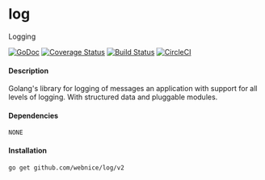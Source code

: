 # log
Logging

[![GoDoc](https://godoc.org/github.com/webnice/log/v2?status.png)](http://godoc.org/github.com/webnice/log/v2)
[![Coverage Status](https://coveralls.io/repos/github/webnice/log/badge.svg?branch=v2)](https://coveralls.io/github/webnice/log?branch=v2)
[![Build Status](https://travis-ci.org/webnice/log.svg?branch=v2)](https://travis-ci.org/webnice/log)
[![CircleCI](https://circleci.com/gh/webnice/log/tree/v2.svg?style=svg)](https://circleci.com/gh/webnice/log/tree/v2)


#### Description
Golang's library for logging of messages an application with support for all levels of logging.
With structured data and pluggable modules.


#### Dependencies

	NONE

#### Installation
```bash
go get github.com/webnice/log/v2
```
